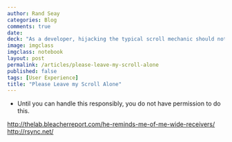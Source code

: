 ```yaml
---
author: Rand Seay
categories: Blog
comments: true
date: 
deck: "As a developer, hijacking the typical scroll mechanic should not be taken lightly. It brings focus to an otherwise thoughtless motion, which isn't necessarily helpful."
image: imgclass
imgclass: notebook
layout: post
permalink: /articles/please-leave-my-scroll-alone
published: false
tags: [User Experience]
title: "Please Leave my Scroll Alone"
---
```


- Until you can handle this responsibly, you do not have permission to do this.

http://thelab.bleacherreport.com/he-reminds-me-of-me-wide-receivers/
http://rsync.net/